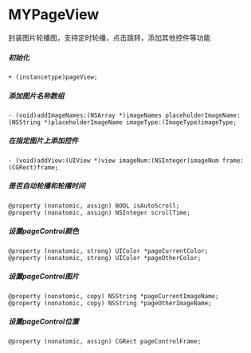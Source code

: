 # MYPageView
封装图片轮播图，支持定时轮播，点击跳转，添加其他控件等功能

##### 初始化
``` objc
+ (instancetype)pageView;
```
##### 添加图片名称数组
``` objc
- (void)addImageNames:(NSArray *)imageNames placeholderImageName:(NSString *)placeholderImageName imageType:(ImageType)imageType;
```
##### 在指定图片上添加控件
``` ojbc
- (void)addView:(UIView *)view imageNum:(NSInteger)imageNum frame:(CGRect)frame;
```
##### 是否自动轮播和轮播时间
```
@property (nonatomic, assign) BOOL isAutoScroll;
@property (nonatomic, assign) NSInteger scrollTime;
```
##### 设置pageControl颜色
```
@property (nonatomic, strong) UIColor *pageCurrentColor;
@property (nonatomic, strong) UIColor *pageOtherColor;
```
##### 设置pageControl图片
```
@property (nonatomic, copy) NSString *pageCurrentImageName;
@property (nonatomic, copy) NSString *pageOtherImageName;
```
##### 设置pageControl位置
```
@property (nonatomic, assign) CGRect pageControlFrame;
```
